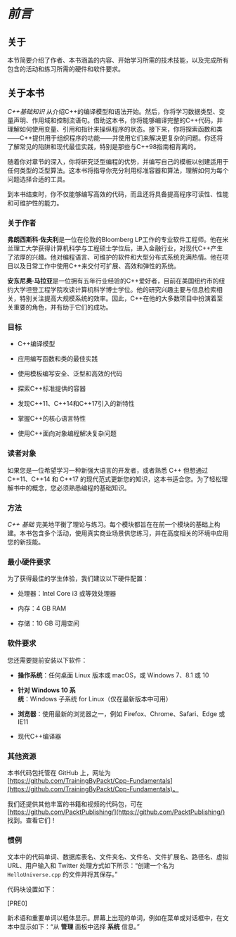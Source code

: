 # *前言*

## 关于

本节简要介绍了作者、本书涵盖的内容、开始学习所需的技术技能，以及完成所有包含的活动和练习所需的硬件和软件要求。

## 关于本书

*C++基础知识* 从介绍C++的编译模型和语法开始。然后，你将学习数据类型、变量声明、作用域和控制流语句。借助这本书，你将能够编译完整的C++代码，并理解如何使用变量、引用和指针来操纵程序的状态。接下来，你将探索函数和类——C++提供用于组织程序的功能——并使用它们来解决更复杂的问题。你还将了解常见的陷阱和现代最佳实践，特别是那些与C++98指南相背离的。

随着你对章节的深入，你将研究泛型编程的优势，并编写自己的模板以创建适用于任何类型的泛型算法。这本书将指导你充分利用标准容器和算法，理解如何为每个问题选择合适的工具。

到本书结束时，你不仅能够编写高效的代码，而且还将具备提高程序可读性、性能和可维护性的能力。

### 关于作者

**弗朗西斯科·佐夫利**是一位在伦敦的Bloomberg LP工作的专业软件工程师。他在米兰理工大学获得计算机科学与工程硕士学位后，进入金融行业，对现代C++产生了浓厚的兴趣。他对编程语言、可维护的软件和大型分布式系统充满热情。他在项目以及日常工作中使用C++来交付可扩展、高效和弹性的系统。

**安东尼奥·马拉亚**是一位拥有五年行业经验的C++爱好者，目前在美国纽约市的纽约大学坦登工程学院攻读计算机科学博士学位。他的研究兴趣主要与信息检索相关，特别关注提高大规模系统的效率。因此，C++在他的大多数项目中扮演着至关重要的角色，并有助于它们的成功。

### 目标

+   C++编译模型

+   应用编写函数和类的最佳实践

+   使用模板编写安全、泛型和高效的代码

+   探索C++标准提供的容器

+   发现C++11、C++14和C++17引入的新特性

+   掌握C++的核心语言特性

+   使用C++面向对象编程解决复杂问题

### 读者对象

如果您是一位希望学习一种新强大语言的开发者，或者熟悉 C++ 但想通过 C++11、C++14 和 C++17 的现代范式更新您的知识，这本书适合您。为了轻松理解书中的概念，您必须熟悉编程的基础知识。

### 方法

*C++ 基础* 完美地平衡了理论与练习。每个模块都旨在在前一个模块的基础上构建。本书包含多个活动，使用真实商业场景供您练习，并在高度相关的环境中应用您的新技能。

### 最小硬件要求

为了获得最佳的学生体验，我们建议以下硬件配置：

+   处理器：Intel Core i3 或等效处理器

+   内存：4 GB RAM

+   存储：10 GB 可用空间

### 软件要求

您还需要提前安装以下软件：

+   **操作系统**：任何桌面 Linux 版本或 macOS，或 Windows 7、8.1 或 10

+   **针对 Windows 10 系统**：Windows 子系统 for Linux（仅在最新版本中可用）

+   **浏览器**：使用最新的浏览器之一，例如 Firefox、Chrome、Safari、Edge 或 IE11

+   现代C++编译器

### 其他资源

本书代码包托管在 GitHub 上，网址为 [https://github.com/TrainingByPackt/Cpp-Fundamentals](https://github.com/TrainingByPackt/Cpp-Fundamentals)。

我们还提供其他丰富的书籍和视频的代码包，可在 [https://github.com/PacktPublishing/](https://github.com/PacktPublishing/) 找到。查看它们！

### 惯例

文本中的代码单词、数据库表名、文件夹名、文件名、文件扩展名、路径名、虚拟 URL、用户输入和 Twitter 处理方式如下所示：“创建一个名为 `HelloUniverse.cpp` 的文件并将其保存。”

代码块设置如下：

[PRE0]

新术语和重要单词以粗体显示。屏幕上出现的单词，例如在菜单或对话框中，在文本中显示如下：“从 **管理** 面板中选择 **系统** 信息。”
